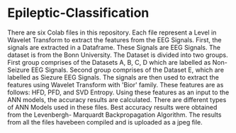 # Epileptic-Classification
There are six Colab files in this repository. Each file represent a Level in Wavelet Transform to extract the features from the EEG Signals.
First, the signals are extracted in a Dataframe. These Signals are EEG Signals. The dataset is from the Bonn University.
The Dataset is divided into two groups. First group comprises of the Datasets A, B, C, D which are labelled as Non- Seizure EEG Signals. Second group comprises of the Dataset E, which are labelled as Siezure EEG Signals.
The signals are then used to extract the features using Wavelet Transform with 'Bior' family. These features are as follows: HFD, PFD, and SVD Entropy.
Using these features as an input to the ANN models, the accuracy results are calculated.
There are different types of ANN Models used in these files. 
Best accuracy results were obtained from the Levenbergh- Marquardt Backpropagation Algorithm.
The results from all the files havebeen compiled and is uploaded as a jpeg file.
